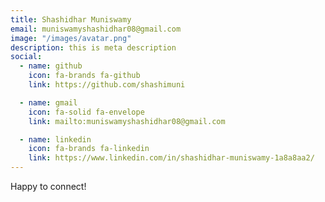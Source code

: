 ```yaml
---
title: Shashidhar Muniswamy
email: muniswamyshashidhar08@gmail.com
image: "/images/avatar.png"
description: this is meta description
social:
  - name: github
    icon: fa-brands fa-github
    link: https://github.com/shashimuni

  - name: gmail
    icon: fa-solid fa-envelope
    link: mailto:muniswamyshashidhar08@gmail.com

  - name: linkedin
    icon: fa-brands fa-linkedin
    link: https://www.linkedin.com/in/shashidhar-muniswamy-1a8a8aa2/
---
```


Happy to connect!
